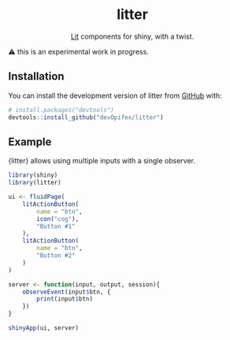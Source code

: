 <div align="center">
<!-- badges: start -->
<!-- badges: end -->

# litter

[Lit](https://lit.dev) components for shiny, with a twist.

</div>

:warning: this is an experimental work in progress.

## Installation

You can install the development version of litter from [GitHub](https://github.com/) with:

``` r
# install.packages("devtools")
devtools::install_github("devOpifex/litter")
```

## Example

{litter} allows using multiple inputs with a single observer.

``` r
library(shiny)
library(litter)

ui <- fluidPage(
	litActionButton(
		name = "btn",
		icon("cog"),
		"Button #1"
	),
	litActionButton(
		name = "btn",
		"Button #2"
	)
)

server <- function(input, output, session){
	observeEvent(input$btn, {
		print(input$btn)
	})
}

shinyApp(ui, server)
```

